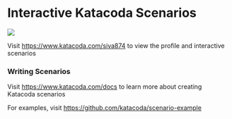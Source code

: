 # Interactive Katacoda Scenarios

[![](http://shields.katacoda.com/katacoda/siva874/count.svg)](https://www.katacoda.com/siva874 "Get your profile on Katacoda.com")

Visit https://www.katacoda.com/siva874 to view the profile and interactive scenarios

### Writing Scenarios
Visit https://www.katacoda.com/docs to learn more about creating Katacoda scenarios

For examples, visit https://github.com/katacoda/scenario-example
